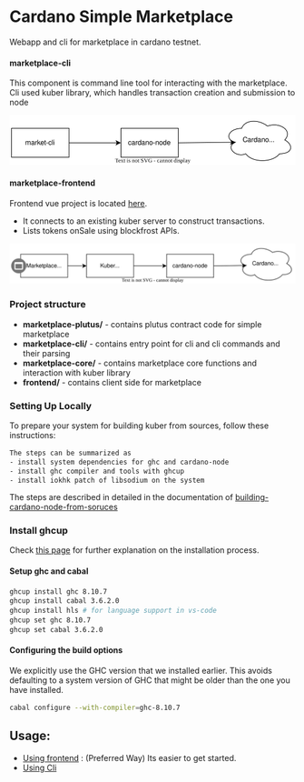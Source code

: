 Cardano Simple Marketplace
==========================

Webapp and cli for marketplace in cardano testnet.

#### marketplace-cli
This  component is command line tool for interacting with the marketplace. Cli used kuber library, which handles transaction creation and submission to node 

![something](./docs/cli.svg)


#### marketplace-frontend
Frontend vue project is located [here](./frontend).
-  It connects to an existing kuber server to construct transactions.
- Lists tokens onSale using blockfrost APIs.

![something](./docs/frontend.svg)





### Project structure

- **marketplace-plutus/** - contains plutus contract code for simple marketplace
- **marketplace-cli/** - contains entry point for cli and cli commands and their parsing 
- **marketplace-core/** - contains marketplace core functions and  interaction with kuber library
- **frontend/** - contains client side for marketplace


### Setting Up Locally

To prepare your system for building kuber from sources, follow these instructions:

    The steps can be summarized as 
    - install system dependencies for ghc and cardano-node
    - install ghc compiler and tools with ghcup
    - install iokhk patch of libsodium on the system
 
 The steps are described in detailed in the documentation of [building-cardano-node-from-soruces](https://developers.cardano.org/docs/get-started/installing-cardano-node/)

<h3><b>Install ghcup</b></h3>

Check [this page](https://www.haskell.org/ghcup/install/) for further explanation on the installation process.

#### Setup ghc and cabal 

```bash
ghcup install ghc 8.10.7
ghcup install cabal 3.6.2.0 
ghcup install hls # for language support in vs-code
ghcup set ghc 8.10.7
ghcup set cabal 3.6.2.0
```

#### Configuring the build options

We explicitly use the GHC version that we installed earlier.  This avoids defaulting to a system version of GHC that might be older than the one you have installed.

```bash
cabal configure --with-compiler=ghc-8.10.7
```


## Usage:
- [Using frontend](./frontend) : (Preferred Way) Its easier to get started.
- [Using Cli](./docs/cli.md)
